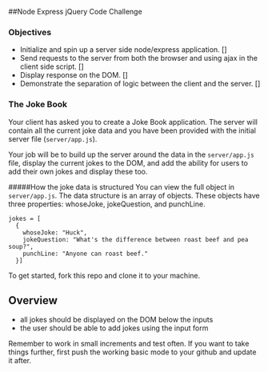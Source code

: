 ##Node Express jQuery Code Challenge

### Objectives
- Initialize and spin up a server side node/express application. []
- Send requests to the server from both the browser and using ajax in the client side script. []
- Display response on the DOM. []
- Demonstrate the separation of logic between the client and the server. []

### The Joke Book

Your client has asked you to create a Joke Book application. The server will contain all the current joke data and you have been provided with the initial server file (```server/app.js```).

Your job will be to build up the server around the data in the ```server/app.js``` file, display the current jokes to the DOM, and add the ability for users to add their own jokes and display these too.

#####How the joke data is structured
You can view the full object in ```server/app.js```. The data structure is an array of objects. These objects have three properties: whoseJoke, jokeQuestion, and punchLine.

```
jokes = [
  {
    whoseJoke: "Huck",
    jokeQuestion: "What's the difference between roast beef and pea soup?",
    punchLine: "Anyone can roast beef."
  }]
```

To get started, fork this repo and clone it to your machine.

Overview
--------
* all jokes should be displayed on the DOM below the inputs
* the user should be able to add jokes using the input form

Remember to work in small increments and test often. If you want to take things further, first push the working basic mode to your github and update it after.
